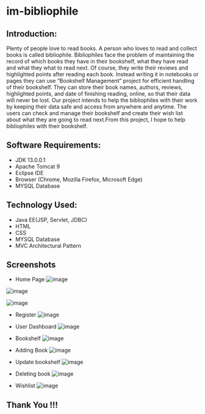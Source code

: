 # im-bibliophile

## Introduction: 

Plenty of people love to read books. A person who loves to read and collect books is called bibliophile. Bibliophiles face the problem of maintaining the record of which books they have in their bookshelf, what they have read and what they what to read next. Of course, they write their reviews and highlighted points after reading each book. Instead writing it in notebooks or pages they can use “Bookshelf Management” project for efficient handling of their bookshelf. They can store their book names, authors, reviews, highlighted points, and date of finishing reading, online, so that their data will never be lost. Our project intends to help the bibliophiles with their work by keeping their data safe and access from anywhere and anytime. The users can check and manage their bookshelf and create their wish list about what they are going to read next.From this project, I hope to help bibliophiles with their bookshelf. 

## Software Requirements: 

- JDK 13.0.0.1 
- Apache Tomcat 9 
- Eclipse IDE	 
- Browser (Chrome, Mozilla Firefox, Microsoft Edge) 
- MYSQL Database 

## Technology Used: 

- Java EE(JSP, Servlet, JDBC) 
- HTML 
- CSS 
- MYSQL Database 
- MVC Architectural Pattern

## Screenshots

- Home Page
![image](https://user-images.githubusercontent.com/71131714/191101972-d621e3d9-49a0-4de0-b2b4-d0a27170a115.png)

![image](https://user-images.githubusercontent.com/71131714/191102025-ff8e5905-2456-4ca0-87e5-c76ecab90887.png)

![image](https://user-images.githubusercontent.com/71131714/191102141-2c445aad-a58d-4aac-8ac2-4d13bdb3a908.png)

- Register
![image](https://user-images.githubusercontent.com/71131714/191102204-5a589d39-50bd-4be6-a14c-77734116a9f9.png)

- User Dashboard
![image](https://user-images.githubusercontent.com/71131714/191102314-fbba9306-0ad9-4c88-9076-e8b2679511ce.png)

- Bookshelf
![image](https://user-images.githubusercontent.com/71131714/191102515-768c535e-5167-4dfb-9161-4adf7b39e33e.png)

- Adding Book
![image](https://user-images.githubusercontent.com/71131714/191102860-269a08c0-4f7c-462f-af35-70d6011e8c13.png)

- Update bookshelf
![image](https://user-images.githubusercontent.com/71131714/191102620-fbbf66ec-5b08-4840-aee9-24aa753d745a.png)

- Deleting book
![image](https://user-images.githubusercontent.com/71131714/191103067-ba9f9925-3e52-41a1-baac-20ae2a33cebe.png)

- Wishlist
![image](https://user-images.githubusercontent.com/71131714/191103225-e49419f2-74c1-4693-b95e-5914fca01f26.png)


## Thank You !!!

